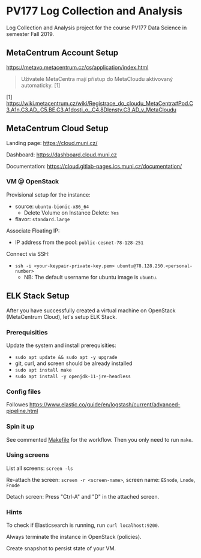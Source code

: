 # PV177 Log Collection and Analysis

Log Collection and Analysis project for the course PV177 Data Science in semester Fall 2019.

## MetaCentrum Account Setup

https://metavo.metacentrum.cz/cs/application/index.html

> Uživatelé MetaCentra mají přístup do MetaCloudu aktivovaný automaticky. [1]

[1] https://wiki.metacentrum.cz/wiki/Registrace_do_cloudu_MetaCentra#Pod.C3.A1n.C3.AD_.C5.BE.C3.A1dosti_o_.C4.8Dlenstv.C3.AD_v_MetaCloudu

## MetaCentrum Cloud Setup

Landing page:
https://cloud.muni.cz/

Dashboard:
https://dashboard.cloud.muni.cz

Documentation:
https://cloud.gitlab-pages.ics.muni.cz/documentation/

### VM @ OpenStack

Provisional setup for the instance:
* source: `ubuntu-bionic-x86_64`
  * Delete Volume on Instance Delete: `Yes`
* flavor: `standard.large`

Associate Floating IP:
* IP address from the pool: `public-cesnet-78-128-251`

Connect via SSH:
* `ssh -i <your-keypair-private-key.pem> ubuntu@78.128.250.<personal-number>`
  * NB: The default username for ubuntu image is `ubuntu`.

## ELK Stack Setup

After you have successfully created a virtual machine on OpenStack (MetaCentrum Cloud), let's setup ELK Stack.

### Prerequisities

Update the system and install prerequisities:
* `sudo apt update && sudo apt -y upgrade`
* git, curl, and screen should be already installed
* `sudo apt install make`
* `sudo apt install -y openjdk-11-jre-headless`

### Config files

Followes https://www.elastic.co/guide/en/logstash/current/advanced-pipeline.html

### Spin it up

See commented [Makefile](../Makefile) for the workflow. Then you only need to run `make`.

### Using screens

List all screens:
`screen -ls`

Re-attach the screen:
`screen -r <screen-name>`, screen name: `ESnode`, `Lnode`, `Fnode`

Detach screen:
Press "Ctrl-A" and "D" in the attached screen.

### Hints

To check if Elasticsearch is running, run `curl localhost:9200`.

Always terminate the instance in OpenStack (policies).

Create snapshot to persist state of your VM.
